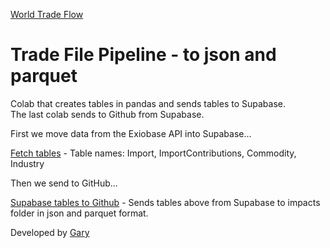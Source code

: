 [World Trade Flow](/profile/trade/)
# Trade File Pipeline - to json and parquet

Colab that creates tables in pandas and sends tables to Supabase.  
The last colab sends to Github from Supabase.

First we move data from the Exiobase API into Supabase...

[Fetch tables](https://colab.research.google.com/drive/1Zg9gq4WnEknW6hHGA3aP2BBlneGCqRx5?usp=sharing) - Table names: Import, ImportContributions, Commodity, Industry
<!--
[ImportContributions table](https://colab.research.google.com/drive/1Ms-gDn4U7XdmCRs7zBpmmpSMuoaB-zgU)

[Commodity table](https://colab.research.google.com/drive/1Fxyfh23CXipo7O8f01XayG6BF6Kr7-In)

[Industry table](https://colab.research.google.com/drive/1ZoG9VTm9CR3X2xh_4xfv2QTUMfdE-uN0)
-->

Then we send to GitHub...

[Supabase tables to Github](https://colab.research.google.com/drive/18xCRO35WvLAZR1eDvMpgSw4asMDMQqF3#scrollTo=adFIMfPWNH2D) - Sends tables above from Supabase to impacts folder in json and parquet format.

Developed by [Gary](https://dreamstudio.com/earth/)